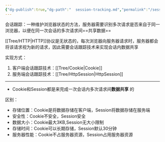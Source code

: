 ```yaml
---
{"dg-publish":true,"dg-path":"  session-tracking.md","permalink":"/session-tracking/","tags":["#CS/web/session","#CS/programming-languages/java/javaweb/session"],"created":"2022-08-14T01:14:57.728+08:00","updated":"2023-08-27T03:14:48.387+08:00"}
---
```




会话跟踪：一种维护浏览器状态的方法，服务器需要识别多次请求是否来自于同一浏览器，以便在同一次会话的多次请求间==共享数据==

 [[Tree/HTTP\|HTTP]]协议是无状态的，每次浏览器向服务器请求时，服务器都会将该请求视为新的请求，因此需要会话跟踪技术来实现会话内数据共享

实现方式：

1. 客户端会话跟踪技术：[[Tree/Cookie\|Cookie]]
2. 服务端会话跟踪技术：[[Tree/HttpSession\|HttpSession]] 


---

- Cookie和Session都是来完成一次会话内多次请求间**数据共享** 的

区别：

- 存储位置：Cookie是将数据存储在客户端，Session将数据存储在服务端
- 安全性：Cookie不安全，Session安全
- 数据大小：Cookie最大3KB,Session无大小限制
- 存储时间：Cookie可以长期存储，Session默认30分钟
- 服务器性能：Cookie不占服务器资源，Session占用服务器资源
